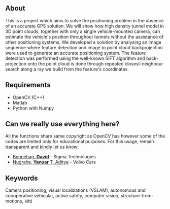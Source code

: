 ## About

This is a project which aims to solve the positioning problem in the absence of an accurate GPS solution. We will show how high density tunnel model in 3D point clouds, together with only a single vehicle-mounted camera, can estimate the vehicle's position throughout tunnels without the assistance of other positioning systems.
We developed a solution by analysing an image sequence where feature detection and image to point cloud backprojection were used to generate an accurate positioning system. The feature detection was performed using the well-known SIFT algorithm and back-projection onto the point cloud is done through repeated closest-neighbour search along a ray we build from the feature's coordinates.

## Requirements

* OpenCV (C++)
* Matlab
* Python with Numpy

## Can we really use everything here?

All the functions share same copyright as OpenCV has however some of the codes are limited only for educational purposes. For this usage, remain transparent and kindly let us know:

* [Bennehag, **David**](david.bennehag@gmail.com) - Sigma Technologies
* [Nugraha, **Yanuar** T. Aditya](yanuart.adityan@gmail.com) - Volvo Cars

## Keywords

Camera positioning, visual localizations (VSLAM), autonomous and coooperative vehicular, active safety, computer vision, structure-from-motions, kitti
